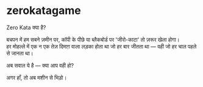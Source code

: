 # zerokatagame
Zero Kata क्या है?

बचपन में हम सबने ज़मीन पर, कॉपी के पीछे या ब्लैकबोर्ड पर 'जीरो-काटा' तो ज़रूर खेला होगा।  
हर मोहल्ले में एक न एक तेज़ दिमाग़ वाला लड़का होता था जो हर बार जीतता था — वही जो हर चाल पहले से जानता था।

अब सवाल ये है — क्या आप वही हो?

अगर हाँ, तो अब मशीन से भिड़ो। 

